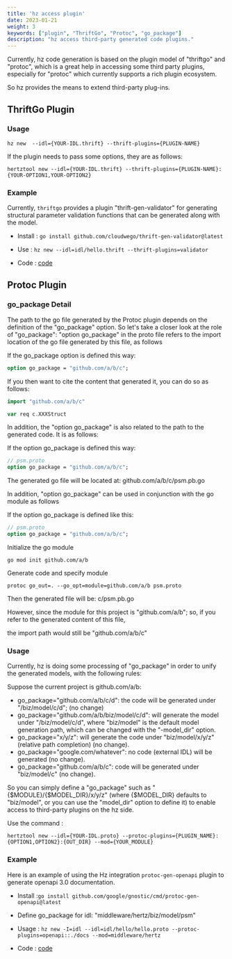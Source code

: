```yaml
---
title: 'hz access plugin'
date: 2023-01-21
weight: 3
keywords: ["plugin", "ThriftGo", "Protoc", "go_package"]
description: "hz access third-party generated code plugins."
---
```


Currently, hz code generation is based on the plugin model of "thriftgo" and "protoc", which is a great help in accessing some third party plugins, especially for "protoc" which currently supports a rich plugin ecosystem.

So hz provides the means to extend third-party plug-ins.

## ThriftGo Plugin

### Usage

```shell
hz new  --idl={YOUR-IDL.thrift} --thrift-plugins={PLUGIN-NAME}
```

If the plugin needs to pass some options, they are as follows:

```shell
hertztool new --idl={YOUR-IDL.thrift} --thrift-plugins={PLUGIN-NAME}:{YOUR-OPTION1,YOUR-OPTION2}
```

### Example

Currently, `thriftgo` provides a plugin "thrift-gen-validator" for generating structural parameter validation functions that can be generated along with the model.

- Install : `go install github.com/cloudwego/thrift-gen-validator@latest`

- Use : `hz new --idl=idl/hello.thrift --thrift-plugins=validator`

- Code : [code](https://github.com/cloudwego/hertz-examples/tree/main/hz/plugin/thrift)

## Protoc Plugin

### go_package Detail

The path to the go file generated by the Protoc plugin depends on the definition of the "go_package" option. So let's take a closer look at the role of "go_package":
"option go_package" in the proto file refers to the import location of the go file generated by this file, as follows

If the go_package option is defined this way:

```protobuf
option go_package = "github.com/a/b/c";
```

If you then want to cite the content that generated it, you can do so as follows:

```go
import "github.com/a/b/c"

var req c.XXXStruct
```

In addition, the "option go_package" is also related to the path to the generated code. It is as follows:

If the option go_package is defined this way:

```protobuf
// psm.proto
option go_package = "github.com/a/b/c";
```

The generated go file will be located at: github.com/a/b/c/psm.pb.go

In addition, "option go_package" can be used in conjunction with the go module as follows

If the option go_package is defined like this:

```protobuf
// psm.proto
option go_package = "github.com/a/b/c";
```

Initialize the go module

```shell
go mod init github.com/a/b
```

Generate code and specify module

```shell
protoc go_out=. --go_opt=module=github.com/a/b psm.proto
```

Then the generated file will be: c/psm.pb.go

However, since the module for this project is "github.com/a/b"; so, if you refer to the generated content of this file,

the import path would still be "github.com/a/b/c"

### Usage

Currently, hz is doing some processing of "go_package" in order to unify the generated models, with the following rules:

Suppose the current project is github.com/a/b:

- go_package="github.com/a/b/c/d": the code will be generated under "/biz/model/c/d"; (no change)
- go_package="github.com/a/b/biz/model/c/d": will generate the model under "/biz/model/c/d", where "biz/model" is the default model generation path, which can be changed with the "-model_dir" option.
- go_package="x/y/z": will generate the code under "biz/model/x/y/z" (relative path completion) (no change).
- go_package="google.com/whatever": no code (external IDL) will be generated (no change).
- go_package="github.com/a/b/c": code will be generated under "biz/model/c" (no change).

So you can simply define a "go_package" such as "{$MODULE}/{$MODEL_DIR}/x/y/z" (where {$MODEL_DIR} defaults to "biz/model", or you can use the "model_dir" option to define it) to enable access to third-party plugins on the hz side.

Use the command :

```shell
hertztool new --idl={YOUR-IDL.proto} --protoc-plugins={PLUGIN_NAME}:{OPTION1,OPTION2}:{OUT_DIR} --mod={YOUR_MODULE}
```

### Example

Here is an example of using the Hz integration `protoc-gen-openapi` plugin to generate openapi 3.0 documentation.

- Install :`go install github.com/google/gnostic/cmd/protoc-gen-openapi@latest`

- Define go_package for idl: "middleware/hertz/biz/model/psm"

- Usage : `hz new -I=idl --idl=idl/hello/hello.proto --protoc-plugins=openapi::./docs --mod=middleware/hertz`

- Code : [code](https://github.com/cloudwego/hertz-examples/tree/main/hz/plugin/proto)
